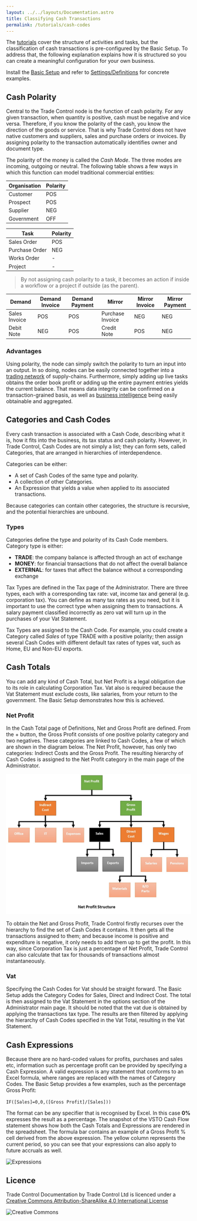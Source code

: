 ```yaml
---
layout: ../../layouts/Documentation.astro
title: Classifying Cash Transactions
permalink: /tutorials/cash-codes
---
```


The [tutorials](./manufacturing) cover the structure of activities and tasks, but the classification of cash transactions is pre-configured by the Basic Setup. To address that, the following explanation explains how it is structured so you can create a meaningful configuration for your own business. 

Install the [Basic Setup](./installing-sqlnode#basic-setup) and refer to [Settings/Definitions](./services#definitions) for concrete examples.

## Cash Polarity

Central to the Trade Control node is the function of cash polarity. For any given transaction, when quantity is positive, cash must be negative and vice versa. Therefore, if you know the polarity of the cash, you know the direction of the goods or service. That is why Trade Control does not have native customers and suppliers, sales and purchase orders or invoices. By assigning polarity to the transaction automatically identifies owner and document type.

The polarity of the money is called the _Cash Mode_. The three modes are incoming, outgoing or neutral. The following table shows a few ways in which this function can model traditional commercial entities:

Organisation | Polarity
-- | --
Customer | POS
Prospect | POS
Supplier | NEG
Government | OFF

Task | Polarity
-- | --
Sales Order | POS
Purchase Order | NEG
Works Order | -
Project | -

> By not assigning cash polarity to a task, it becomes an action if inside a workflow or a project if outside (as the parent).

Demand | Demand Invoice | Demand Payment | Mirror | Mirror Invoice | Mirror Payment
-- | -- | -- | -- | -- | --
Sales Invoice | POS | POS | Purchase Invoice | NEG | NEG
Debit Note | NEG | POS | Credit Note | POS | NEG


### Advantages

Using polarity, the node can simply switch the polarity to turn an input into an output. In so doing, nodes can be easily connected together into a [trading network](network_overview) of supply-chains. Furthermore, simply adding up live tasks obtains the order book profit or adding up the entire payment entries yields the current balance. That means data integrity can be confirmed on a transaction-grained basis, as well as [business intelligence](./powerbi) being easily obtainable and aggregated.

## Categories and Cash Codes

Every cash transaction is associated with a Cash Code, describing what it is, how it fits into the business, its tax status and cash polarity.  However, in Trade Control, Cash Codes are not simply a list; they can form sets, called Categories, that are arranged in hierarchies of interdependence. 

Categories can be either:

- A set of Cash Codes of the same type and polarity.
- A collection of other Categories.
- An Expression that yields a value when applied to its associated transactions. 

Because categories can contain other categories, the structure is recursive, and the potential hierarchies are unbound. 

### Types

Categories define the type and polarity of its Cash Code members. Category type is either:

-	**TRADE**: the company balance is affected through an act of exchange
-	**MONEY**: for financial transactions that do not affect the overall balance
-	**EXTERNAL**: for taxes that affect the balance without a corresponding exchange

Tax Types are defined in the Tax page of the Administrator. There are three types, each with a corresponding tax rate: vat, income tax and general (e.g. corporation tax).  You can define as many tax rates as you need, but it is important to use the correct type when assigning them to transactions. A salary payment classified incorrectly as zero vat will turn up in the purchases of your Vat Statement. 

Tax Types are assigned to the Cash Code. For example, you could create a Category called _Sales_ of type TRADE with a positive polarity; then assign several Cash Codes with different default tax rates of types vat, such as Home, EU and Non-EU exports.

## Cash Totals

You can add any kind of Cash Total, but Net Profit is a legal obligation due to its role in calculating Corporation Tax. Vat also is required because the Vat Statement must exclude costs, like salaries, from your return to the government. The Basic Setup demonstrates how this is achieved. 

### Net Profit

In the Cash Total page of Definitions, Net and Gross Profit are defined. From the + button, the Gross Profit consists of one positive polarity category and two negatives. These categories are linked to Cash Codes, a few of which are shown in the diagram below. The Net Profit, however, has only two categories: Indirect Costs and the Gross Profit. The resulting hierarchy of Cash Codes is assigned to the Net Profit category in the main page of the Administrator.

![Net Profit](/images/cash_net_profit.jpg)

To obtain the Net and Gross Profit, Trade Control firstly recurses over the hierarchy to find the set of Cash Codes it contains. It then gets all the transactions assigned to them; and because income is positive and expenditure is negative, it only needs to add them up to get the profit. In this way, since Corporation Tax is just a percentage of Net Profit, Trade Control can also calculate that tax for thousands of transactions almost instantaneously. 

### Vat

Specifying the Cash Codes for Vat should be straight forward. The Basic Setup adds the Category Codes for Sales, Direct and Indirect Cost. The total is then assigned to the Vat Statement in the options section of the Administrator main page.  It should be noted that the vat due is obtained by applying the transactions tax type. The results are then filtered by applying the hierarchy of Cash Codes specified in the Vat Total, resulting in the Vat Statement.

## Cash Expressions

Because there are no hard-coded values for profits, purchases and sales etc, information such as percentage profit can be provided by specifying a Cash Expression. A valid expression is any statement that conforms to an Excel formula, where ranges are replaced with the names of Category Codes. The Basic Setup provides a few examples, such as the percentage Gross Profit: 

``` IF([Sales]=0,0,([Gross Profit]/[Sales])) ```

The format can be any specifier that is recognised by Excel. In this case **0%** expresses the result as a percentage. The snapshot of the VSTO Cash Flow statement shows how both the Cash Totals and Expressions are rendered in the spreadsheet. The formula bar contains an example of a Gross Profit % cell derived from the above expression. The yellow column represents the current period, so you can see that your expressions can also apply to future accruals as well. 

![Expressions](/images//cash_expressions.jpg)

## Licence

Trade Control Documentation by Trade Control Ltd is licenced under a [Creative Commons Attribution-ShareAlike 4.0 International License](http://creativecommons.org/licenses/by-sa/4.0/) 

![Creative Commons](https://i.creativecommons.org/l/by-sa/4.0/88x31.png) 

